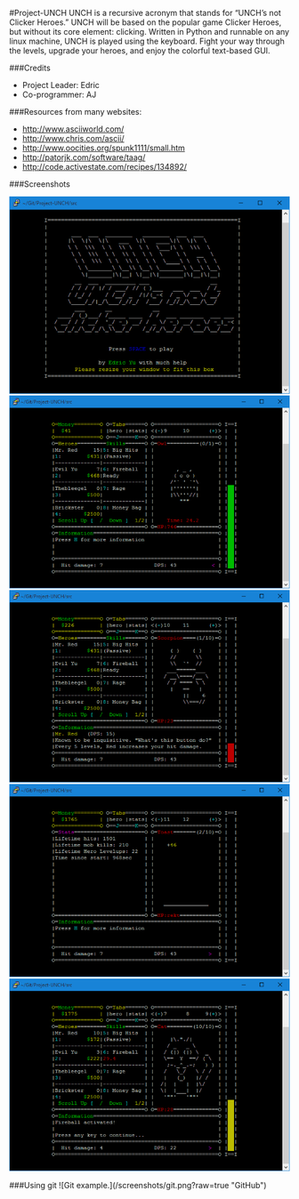 #Project-UNCH
UNCH is a recursive acronym that stands for “UNCH’s not Clicker Heroes.” UNCH will be based on the popular game Clicker Heroes, but without its core element: clicking. Written in Python and runnable on any linux machine, UNCH is played using the keyboard. Fight your way through the levels, upgrade your heroes, and enjoy the colorful text-based GUI.

###Credits
- Project Leader: Edric
- Co-programmer: AJ

###Resources from many websites:
- http://www.asciiworld.com/
- http://www.chris.com/ascii/
- http://www.oocities.org/spunk1111/small.htm
- http://patorjk.com/software/taag/
- http://code.activestate.com/recipes/134892/

###Screenshots
<p align="center">
<img src="/screenshots/title.png?raw=true" 			alt="The title screen of Project-UNCH." 		title="Title Screen"><br>
<img src="/screenshots/boss.png?raw=true"	 		alt="A preview of a boss and its timer." 		title="Boss"><br>
<img src="/screenshots/information.png?raw=true" 	alt="The help and information system." 			title="Information System"><br>
<img src="/screenshots/statistics.png?raw=true"		alt="Some simple statistics in the stats tab." 	title="Statistics"><br>
<img src="/screenshots/skills.png?raw=true" 		alt="A skill  called fireball being used." 		title="Skills"><br>
</p>
###Using git
![Git example.](/screenshots/git.png?raw=true "GitHub")